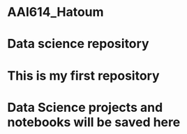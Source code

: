 # AAI614_Hatoum
# Data science repository
# This is my first repository
# Data Science projects and notebooks will be saved here
